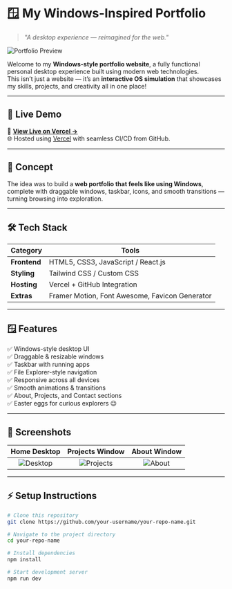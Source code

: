 # 🪟 My Windows-Inspired Portfolio

> _"A desktop experience — reimagined for the web."_

![Portfolio Preview](images/picc/Screenshot_2025-10-05_010825.png)


Welcome to my **Windows-style portfolio website**, a fully functional personal desktop experience built using modern web technologies.  
This isn’t just a website — it’s an **interactive OS simulation** that showcases my skills, projects, and creativity all in one place!

---

## 🚀 Live Demo

🔗 **[View Live on Vercel →](https://your-portfolio.vercel.app)**  
🌐 Hosted using [Vercel](https://vercel.com) with seamless CI/CD from GitHub.

---

## 🧠 Concept

The idea was to build a **web portfolio that feels like using Windows**, complete with draggable windows, taskbar, icons, and smooth transitions — turning browsing into exploration.

---

## 🛠️ Tech Stack

| Category | Tools |
|-----------|-------|
| **Frontend** | HTML5, CSS3, JavaScript / React.js |
| **Styling** | Tailwind CSS / Custom CSS |
| **Hosting** | Vercel + GitHub Integration |
| **Extras** | Framer Motion, Font Awesome, Favicon Generator |

---

## 🪟 Features

✅ Windows-style desktop UI  
✅ Draggable & resizable windows  
✅ Taskbar with running apps  
✅ File Explorer-style navigation  
✅ Responsive across all devices  
✅ Smooth animations & transitions  
✅ About, Projects, and Contact sections  
✅ Easter eggs for curious explorers 😉

---

## 📸 Screenshots

| Home Desktop | Projects Window | About Window |
|:-------------:|:---------------:|:-------------:|
| ![Desktop](https://your-desktop-image-link.png) | ![Projects](https://your-projects-image-link.png) | ![About](https://your-about-image-link.png) |

---

## ⚡ Setup Instructions

```bash
# Clone this repository
git clone https://github.com/your-username/your-repo-name.git

# Navigate to the project directory
cd your-repo-name

# Install dependencies
npm install

# Start development server
npm run dev
